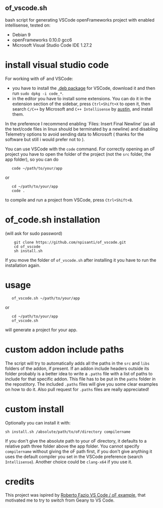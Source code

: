 ## of_vscode.sh

bash script for generating VSCode openFrameworks project with enabled intellisense, tested on:
- Debian 9
- openFrameworks 0.10.0 gcc6
- Microsoft Visual Studio Code IDE 1.27.2

# install visual studio code
For working with oF and VSCode:
- you have to install the [.deb package](https://code.visualstudio.com/docs/?dv=linux64_deb) for VSCode, download it and then run `sudo dpkg -i code_*`.
- in the editor you have to install some extensions. You can do it in the extension section of the sidebar, press `Ctrl+Shift+X` to open it, then search `C/C++` by Microsoft and `C++ Intellisense` by [austin](https://github.com/austin-----/code-gnu-global), and install them.

In the preference I recommend enabling `Files: Insert Final Newline' (as all the text/code files in linux should be terminated by a newline) and disabling Telemetry options to avoid sending data to Microsoft ( thanks for the software but still i would prefer not to ).

You can use VSCode with the `code` command. For correctly opening an oF project you have to open the folder of the project (not the `src` folder, the app folder), so you can do
```console
   code ~/path/to/your/app
```
or
```console
   cd ~/path/to/your/app
   code .
```
to compile and run a project from VSCode, press `Ctrl+Shift+B`.

# of_code.sh installation
(will ask for sudo password)
```console
    git clone https://github.com/npisanti/of_vscode.git
    cd of_vscode
    sh install.sh
```
If you move the folder of `of_vscode.sh` after installing it you have to run the installation again.

# usage
```console
   of_vscode.sh ~/path/to/your/app
```
or
```console
   cd ~/path/to/your/app
   of_vscode.sh
```
will generate a project for your app.

# custom addon include paths
The script will try to automatically adds all the paths in the `src` and `libs` folders of the addon, if present.
If an addon include headers outside its folder probably is a better idea to write a `.paths` file with a list of paths to include for that specific addon. This file has to be put in the `paths` folder in the repostitory. The included `.paths` files will give you some clear examples on how to do it. Also pull request for `.paths` files are really appreciated!

# custom install
Optionally you can install it with:
```
sh install.sh /absolute/path/to/oF/directory compilername
```
If you don't give the absolute path to your oF directory, it defaults to a relative path three folder above the app folder. You cannot specify `compilername` without giving the oF path first, if you don't give anything it uses the default compiler you set in the VSCode preference (search `Intellisense`). Another choice could be `clang-x64` if you use it.

# credits
This project was ispired by [Roberto Fazio VS Code / oF example](https://github.com/robertofazio/openFrameworks_VisualStudioCode_Example), that motivated me to try to switch from Geany to VS Code.

